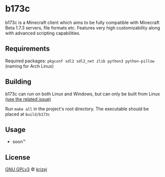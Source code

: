 # b173c

b173c is a Minecraft client which aims to be fully compatible with Minecraft Beta 1.7.3 servers, file formats etc. Features very high customizability along with advanced scripting capabilities.

## Requirements

Required packages:
`pkgconf sdl2 sdl2_net zlib python3 python-pillow` (naming for Arch Linux)

## Building

b173c can run on both Linux and Windows, but can only be built from Linux [(see the related issue)](https://github.com/krizej/b173c/issues/5)
  
Run `make all` in the project's root directory. The executable should be placed at `build/b173c`

## Usage

- soon™

## License

[GNU GPLv3](LICENSE) © [krizej](https://github.com/krizej)

